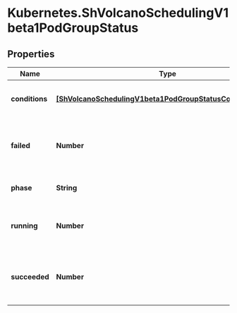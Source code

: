 # Kubernetes.ShVolcanoSchedulingV1beta1PodGroupStatus

## Properties

Name | Type | Description | Notes
------------ | ------------- | ------------- | -------------
**conditions** | [**[ShVolcanoSchedulingV1beta1PodGroupStatusConditionsInner]**](ShVolcanoSchedulingV1beta1PodGroupStatusConditionsInner.md) | The conditions of PodGroup. | [optional] 
**failed** | **Number** | The number of pods which reached phase Failed. | [optional] 
**phase** | **String** | Current phase of PodGroup. | [optional] 
**running** | **Number** | The number of actively running pods. | [optional] 
**succeeded** | **Number** | The number of pods which reached phase Succeeded. | [optional] 


